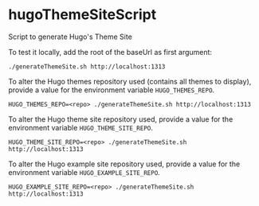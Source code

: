 # hugoThemeSiteScript
Script to generate Hugo's Theme Site

To test it locally, add the root of the baseUrl as first argument:

```
./generateThemeSite.sh http://localhost:1313
```

To alter the Hugo themes repository used (contains all themes to display),
provide a value for the environment variable `HUGO_THEMES_REPO`.

```
HUGO_THEMES_REPO=<repo> ./generateThemeSite.sh http://localhost:1313
```

To alter the Hugo theme site repository used, provide a value for the
environment variable `HUGO_THEME_SITE_REPO`.

```
HUGO_THEME_SITE_REPO=<repo> ./generateThemeSite.sh http://localhost:1313
```

To alter the Hugo example site repository used, provide a value for the
environment variable `HUGO_EXAMPLE_SITE_REPO`.

```
HUGO_EXAMPLE_SITE_REPO=<repo> ./generateThemeSite.sh http://localhost:1313
```


